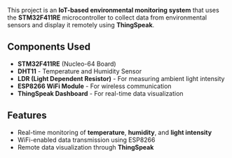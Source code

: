 This project is an **IoT-based environmental monitoring system** that uses the **STM32F411RE** microcontroller to collect data from environmental sensors and display it remotely using **ThingSpeak**.

## Components Used

- **STM32F411RE** (Nucleo-64 Board)
- **DHT11** - Temperature and Humidity Sensor
- **LDR (Light Dependent Resistor)** - For measuring ambient light intensity
- **ESP8266 WiFi Module** - For wireless communication
- **ThingSpeak Dashboard** - For real-time data visualization

## Features

- Real-time monitoring of **temperature**, **humidity**, and **light intensity**
- WiFi-enabled data transmission using ESP8266
- Remote data visualization through **ThingSpeak**



